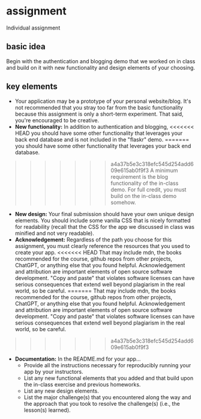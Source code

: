 # assignment

Individual assignment

## basic idea

Begin with the authentication and blogging demo that we worked on in class and build on it with new functionality and design elements of your choosing.

## key elements

* Your application may be a prototype of your personal website/blog.
  It's not recommended that you stray too far from the basic functionality
  because this assignment is only a short-term experiment.
  That said, you're encouraged to be creative.
* **New functionality:** In addition to authentication and blogging, 
<<<<<<< HEAD
  you should have some other functionality that leverages your back end database
  and is not included in the "flaskr" demo.
=======
  you should have some other functionality that leverages your back end database. 
>>>>>>> a4a37b5e3c318efc545d254add609e615ab0f9f3
  A minimum requirement is the blog functionality of the in-class demo.
  For full credit, you must build on the in-class demo somehow.
* **New design:** Your final submission should have your own unique 
  design elements.
  You should include some vanilla CSS that is nicely formatted for readability
  (recall that the CSS for the app we discussed in class was minified and not very readable).
* **Acknowledgement:** Regardless of the path you choose for this assignment, 
  you must clearly reference the resources that you used to create your app.
<<<<<<< HEAD
  That may include mdn, the books recommended for the course, github repos 
  from other projects, ChatGPT, or anything else that you found helpful.
  Acknowledgement and attribution are important elements of open source software development.
  "Copy and paste" that violates software licenses can have serious consequences
  that extend well beyond plagiarism in the real world, so be careful.
=======
  That may include mdn, the books recommended for the course, github repos from other projects,
  ChatGPT, or anything else that you found helpful.
  Acknowledgement and attribution are important elements of open source software development.
  "Copy and paste" that violates software licenses can have serious consequences that extend
  well beyond plagiarism in the real world, so be careful.
>>>>>>> a4a37b5e3c318efc545d254add609e615ab0f9f3
* **Documentation:** In the README.md for your app...
  * Provide all the instructions necessary for reproducibly running your app by 
  your instructors. 
  * List any new functional elements that you added and that build upon the
  in-class exercise and previous homeworks.
  * List any new design elements.
  * List the major challenge(s) that you encountered along the way and the approach
  that you took to resolve the challenge(s) (i.e., the lesson(s) learned).
